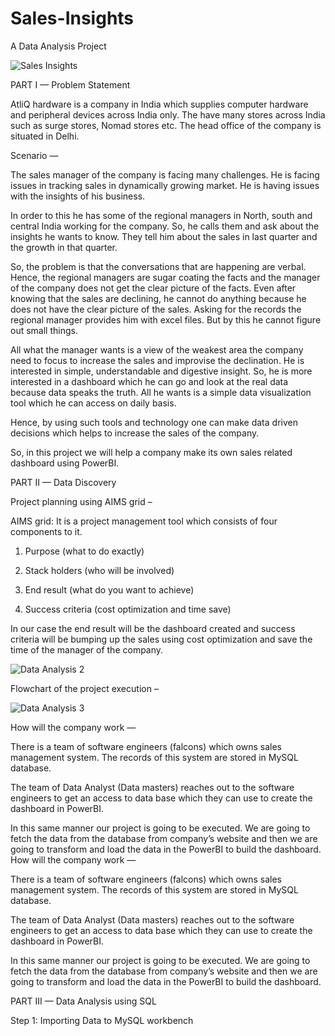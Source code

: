 # Sales-Insights

A Data Analysis Project

![Sales Insights](https://github.com/PayalGarg1201/Sales-Insights/assets/133757186/4279bd48-37ca-4b0f-b240-8819590f0efa)

PART I — Problem Statement

AtliQ hardware is a company in India which supplies computer hardware and peripheral devices across India only. The have many stores across India such as surge stores, Nomad stores etc. The head office of the company is situated in Delhi.

Scenario —

The sales manager of the company is facing many challenges. He is facing issues in tracking sales in dynamically growing market. He is having issues with the insights of his business.

In order to this he has some of the regional managers in North, south and central India working for the company. So, he calls them and ask about the insights he wants to know. They tell him about the sales in last quarter and the growth in that quarter.

So, the problem is that the conversations that are happening are verbal. Hence, the regional managers are sugar coating the facts and the manager of the company does not get the clear picture of the facts. Even after knowing that the sales are declining, he cannot do anything because he does not have the clear picture of the sales. Asking for the records the regional manager provides him with excel files. But by this he cannot figure out small things.

All what the manager wants is a view of the weakest area the company need to focus to increase the sales and improvise the declination. He is interested in simple, understandable and digestive insight. So, he is more interested in a dashboard which he can go and look at the real data because data speaks the truth. All he wants is a simple data visualization tool which he can access on daily basis.

Hence, by using such tools and technology one can make data driven decisions which helps to increase the sales of the company.

So, in this project we will help a company make its own sales related dashboard using PowerBI.

PART II — Data Discovery

Project planning using AIMS grid –

AIMS grid: It is a project management tool which consists of four components to it.

1) Purpose (what to do exactly)

2) Stack holders (who will be involved)

3) End result (what do you want to achieve)

4) Success criteria (cost optimization and time save)

In our case the end result will be the dashboard created and success criteria will be bumping up the sales using cost optimization and save the time of the manager of the company.

![Data Analysis 2](https://github.com/PayalGarg1201/Sales-Insights/assets/133757186/24563d3e-dbbc-4288-83cb-8cae6d4139d4)

Flowchart of the project execution –

![Data Analysis 3](https://github.com/PayalGarg1201/Sales-Insights/assets/133757186/1d9e8b35-6b22-4519-bd6a-4713a3788df9)

How will the company work —

There is a team of software engineers (falcons) which owns sales management system. The records of this system are stored in MySQL database.

The team of Data Analyst (Data masters) reaches out to the software engineers to get an access to data base which they can use to create the dashboard in PowerBI.

In this same manner our project is going to be executed. We are going to fetch the data from the database from company’s website and then we are going to transform and load the data in the PowerBI to build the dashboard.
How will the company work —

There is a team of software engineers (falcons) which owns sales management system. The records of this system are stored in MySQL database.

The team of Data Analyst (Data masters) reaches out to the software engineers to get an access to data base which they can use to create the dashboard in PowerBI.

In this same manner our project is going to be executed. We are going to fetch the data from the database from company’s website and then we are going to transform and load the data in the PowerBI to build the dashboard.

PART III — Data Analysis using SQL

Step 1: Importing Data to MySQL workbench




